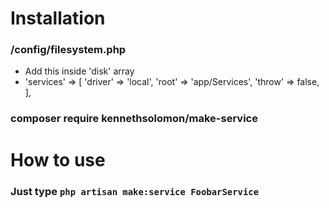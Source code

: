 # Installation

### /config/filesystem.php

- Add this inside 'disk' array
- 'services' => [
  'driver' => 'local',
  'root' => 'app/Services',
  'throw' => false,
  ],


### composer require kennethsolomon/make-service

# How to use

### Just type `php artisan make:service FoobarService`
